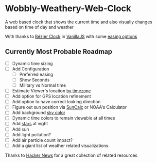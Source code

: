 # Wobbly-Weathery-Web-Clock
A web based clock that shows the current time and also visually changes based on time of day and weather 

With thanks to
[Bézier Clock](http://jackf.net/bezier-clock/) in [VanillaJS](http://vanilla-js.com) with some [easing options](http://www.robertpenner.com/easing/)

## Currently Most Probable Roadmap
- [ ] Dynamic time sizing
- [ ] Add Configuration
  - [ ] Preferred easing
  - [ ] Show Seconds
  - [ ] Military vs Normal time
- [ ] Estimate Viewer's location [by timezone](https://github.com/mcteamster/virgo)
- [ ] Add option for GPS location refinement
- [ ] Add option to have correct looking direction
- [ ] Figure out sun position via [SunCalc](https://github.com/mourner/suncalc/) or NOAA's Calculator
- [ ] Add background [sky color](https://github.com/dnlzro/horizon/tree/main/src)
- [ ] Dynamic time colors to remain viewable at all times
- [ ] Add [stars](https://github.com/mpetroff/nightsky) at night
- [ ] Add sun
- [ ] Add light pollution?
- [ ] Add air particle count impact?
- [ ] Add a giant list of weather related visualizations

Thanks to [Hacker News](https://news.ycombinator.com/item?id=44846281) for a great collection of related resources.